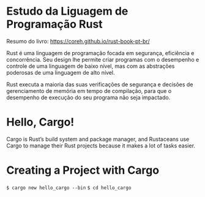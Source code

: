 # Estudo da Liguagem de Programação Rust
Resumo do livro: https://coreh.github.io/rust-book-pt-br/

Rust é uma linguagem de programação focada em segurança, eficiência e concorrência. Seu design lhe permite criar programas com o desempenho e controle de uma linguagem de baixo nível, mas com as abstrações poderosas de uma linguagem de alto nível.

Rust executa a maioria das suas verificações de segurança e decisões de gerenciamento de memória em tempo de compilação, para que o desempenho de execução do seu programa não seja impactado.

# Hello, Cargo!

Cargo is Rust’s build system and package manager, and Rustaceans use Cargo to manage their Rust projects because it makes a lot of tasks easier.

# Creating a Project with Cargo

`$ cargo new hello_cargo --bin`
`$ cd hello_cargo`
